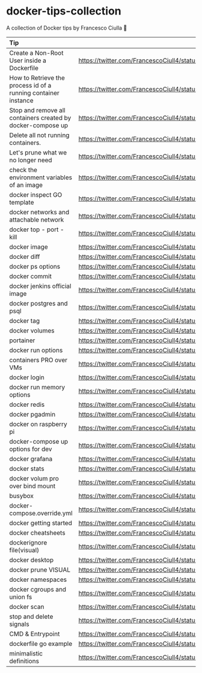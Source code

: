 # docker-tips-collection
A collection of Docker tips by Francesco Ciulla 🐳

| Tip | Link |
| :---         |          ---: |
|Create a Non-Root User inside a Dockerfile|https://twitter.com/FrancescoCiull4/status/1237748044839424001|
| How to Retrieve the process id of a running container instance   |   https://twitter.com/FrancescoCiull4/status/1234799750559432704  |
| Stop and remove all containers created by docker-compose up    |    https://twitter.com/FrancescoCiull4/status/1235994027541098503   |
|Delete all not running containers.|https://twitter.com/FrancescoCiull4/status/1237008958814109696|
|Let's prune what we no longer need|https://twitter.com/FrancescoCiull4/status/1272755695646126082|
|check the environment variables of an image|https://twitter.com/FrancescoCiull4/status/1273515405160714240|
|docker inspect GO template|https://twitter.com/FrancescoCiull4/status/1274206197852319744|
|docker networks and attachable network|https://twitter.com/FrancescoCiull4/status/1275063025171484672|
|docker top - port - kill|https://twitter.com/FrancescoCiull4/status/1276042640530780160|
|docker image |https://twitter.com/FrancescoCiull4/status/1276937630484246528|
|docker diff|https://twitter.com/FrancescoCiull4/status/1276756079901319168|
|docker ps options|https://twitter.com/FrancescoCiull4/status/1281974865633972225|
|docker commit|https://twitter.com/FrancescoCiull4/status/1282640965799424001|
|docker jenkins official image|https://twitter.com/FrancescoCiull4/status/1283349040588038148|
|docker postgres and psql|https://twitter.com/FrancescoCiull4/status/1284001658020798466|
|docker tag|https://twitter.com/FrancescoCiull4/status/1284494800851472389|
|docker volumes|https://twitter.com/FrancescoCiull4/status/1284739700901675008|
|portainer|https://twitter.com/FrancescoCiull4/status/1285080402307276801|
|docker run options|https://twitter.com/FrancescoCiull4/status/1285459732300431360|
|containers PRO over VMs|https://twitter.com/FrancescoCiull4/status/1285632881474314240|
|docker login |https://twitter.com/FrancescoCiull4/status/1285827756144680961|
|docker run memory options|https://twitter.com/FrancescoCiull4/status/1286177059182608385|
|docker redis|https://twitter.com/FrancescoCiull4/status/1286673172142739456|
|docker pgadmin|https://twitter.com/FrancescoCiull4/status/1286889562887905280|
|docker on raspberry pi|https://twitter.com/FrancescoCiull4/status/1287292084467228674|
|docker-compose up options for dev|https://twitter.com/FrancescoCiull4/status/1287664001674076162|
|docker grafana|https://twitter.com/FrancescoCiull4/status/1288209701684092929|
|docker stats|https://twitter.com/FrancescoCiull4/status/1288733018618826752|
|docker volum pro over bind mount|https://twitter.com/FrancescoCiull4/status/1290213940891398144|
|busybox|https://twitter.com/FrancescoCiull4/status/1290524981877706752|
|docker-compose.override.yml|https://twitter.com/FrancescoCiull4/status/1290873254912184320|
|docker getting started|https://twitter.com/FrancescoCiull4/status/1292487593041502208|
|docker cheatsheets|https://twitter.com/FrancescoCiull4/status/1293824129171300352|
|dockerignore file(visual) |https://twitter.com/FrancescoCiull4/status/1299687691303424002|
|docker desktop|https://twitter.com/FrancescoCiull4/status/1302651884705124354|
|docker prune VISUAL|https://twitter.com/FrancescoCiull4/status/1305731554535239681|
|docker namespaces|https://twitter.com/FrancescoCiull4/status/1306822488568082432|
|docker cgroups and union fs|https://twitter.com/FrancescoCiull4/status/1307211162552070144|
|docker scan|https://twitter.com/FrancescoCiull4/status/1307574372828418048|
|stop and delete signals|https://twitter.com/FrancescoCiull4/status/1308375594997084161|
|CMD & Entrypoint|https://twitter.com/FrancescoCiull4/status/1311930231033393152|
|dockerfile go example|https://twitter.com/FrancescoCiull4/status/1314077962858364929|
|minimalistic definitions|https://twitter.com/FrancescoCiull4/status/1318150257306443778|
